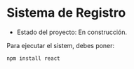 <h1>Sistema de Registro</h1>

- Estado del proyecto: En construcción.

Para ejecutar el sistem, debes poner: 

```npm install react```
